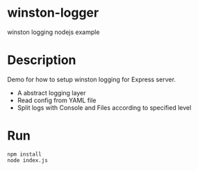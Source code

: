 # winston-logger
winston logging nodejs example

# Description
Demo for how to setup winston logging for Express server.
- A abstract logging layer
- Read config from YAML file
- Split logs with Console and Files according to specified level

# Run
```
npm install
node index.js
```
